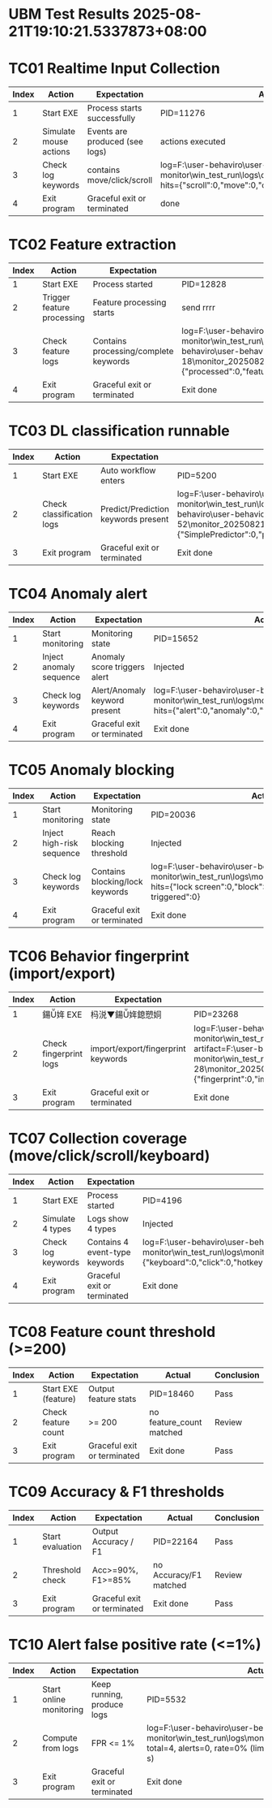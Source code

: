﻿# UBM Test Results 2025-08-21T19:10:21.5337873+08:00
# TC01 Realtime Input Collection
| Index | Action | Expectation | Actual | Conclusion |
| --- | --- | --- | --- | --- |
| 1 | Start EXE | Process starts successfully | PID=11276 | pass |
| 2 | Simulate mouse actions | Events are produced (see logs) | actions executed | N/A |
| 3 | Check log keywords | contains move/click/scroll | log=F:\user-behaviro\user-behavior-monitor\win_test_run\logs\debug_20250821_190556.log; hits={"scroll":0,"move":0,"click":0} | review |
| 4 | Exit program | Graceful exit or terminated | done | pass |
# TC02 Feature extraction
| Index | Action | Expectation | Actual | Conclusion |
| --- | --- | --- | --- | --- |
| 1 | Start EXE | Process started | PID=12828 | Pass |
| 2 | Trigger feature processing | Feature processing starts | send rrrr | N/A |
| 3 | Check feature logs | Contains processing/complete keywords | log=F:\user-behaviro\user-behavior-monitor\win_test_run\logs\monitor_20250821_190556.log; artifact=F:\user-behaviro\user-behavior-monitor\win_test_run\artifacts\2025-08-21_19-11-18\monitor_20250821_190556.log; hits={"processed":0,"feature":0,"features":0,"complete":0,"process_session_features":0} | Review |
| 4 | Exit program | Graceful exit or terminated | Exit done | Pass |
# TC03 DL classification runnable
| Index | Action | Expectation | Actual | Conclusion |
| --- | --- | --- | --- | --- |
| 1 | Start EXE | Auto workflow enters | PID=5200 | Pass |
| 2 | Check classification logs | Predict/Prediction keywords present | log=F:\user-behaviro\user-behavior-monitor\win_test_run\logs\monitor_20250821_191055.log; artifact=F:\user-behaviro\user-behavior-monitor\win_test_run\artifacts\2025-08-21_19-11-52\monitor_20250821_191055.log; hits={"SimplePredictor":0,"prediction":0,"start_continuous_prediction":0,"predict":0} | Review |
| 3 | Exit program | Graceful exit or terminated | Exit done | Pass |
# TC04 Anomaly alert
| Index | Action | Expectation | Actual | Conclusion |
| --- | --- | --- | --- | --- |
| 1 | Start monitoring | Monitoring state | PID=15652 | Pass |
| 2 | Inject anomaly sequence | Anomaly score triggers alert | Injected | N/A |
| 3 | Check log keywords | Alert/Anomaly keyword present | log=F:\user-behaviro\user-behavior-monitor\win_test_run\logs\monitor_20250821_191128.log; hits={"alert":0,"anomaly":0,"trigger":0} | Review |
| 4 | Exit program | Graceful exit or terminated | Exit done | Pass |
# TC05 Anomaly blocking
| Index | Action | Expectation | Actual | Conclusion |
| --- | --- | --- | --- | --- |
| 1 | Start monitoring | Monitoring state | PID=20036 | Pass |
| 2 | Inject high-risk sequence | Reach blocking threshold | Injected | N/A |
| 3 | Check log keywords | Contains blocking/lock keywords | log=F:\user-behaviro\user-behavior-monitor\win_test_run\logs\monitor_20250821_191201.log; hits={"lock screen":0,"block":0,"LockWorkStation":0,"alert triggered":0} | Review |
| 4 | Exit program | Graceful exit or terminated | Exit done | Pass |
# TC06 Behavior fingerprint (import/export)
| Index | Action | Expectation | Actual | Conclusion |
| --- | --- | --- | --- | --- |
| 1 | 鍚姩 EXE | 杩涚▼鍚姩鎴愬姛 | PID=23268 | 閫氳繃 |
| 2 | Check fingerprint logs | import/export/fingerprint keywords | log=F:\user-behaviro\user-behavior-monitor\win_test_run\logs\monitor_20250821_191233.log; artifact=F:\user-behaviro\user-behavior-monitor\win_test_run\artifacts\2025-08-21_19-13-28\monitor_20250821_191233.log; hits={"fingerprint":0,"import":0,"export":0} | Review |
| 3 | Exit program | Graceful exit or terminated | Exit done | Pass |
# TC07 Collection coverage (move/click/scroll/keyboard)
| Index | Action | Expectation | Actual | Conclusion |
| --- | --- | --- | --- | --- |
| 1 | Start EXE | Process started | PID=4196 | Pass |
| 2 | Simulate 4 types | Logs show 4 types | Injected | N/A |
| 3 | Check log keywords | Contains 4 event-type keywords | log=F:\user-behaviro\user-behavior-monitor\win_test_run\logs\monitor_20250821_191303.log; hits={"keyboard":0,"click":0,"hotkey":0,"move":0,"scroll":0,"released":0,"pressed":0} | Review |
| 4 | Exit program | Graceful exit or terminated | Exit done | Pass |
# TC08 Feature count threshold (>=200)
| Index | Action | Expectation | Actual | Conclusion |
| --- | --- | --- | --- | --- |
| 1 | Start EXE (feature) | Output feature stats | PID=18460 | Pass |
| 2 | Check feature count | >= 200 | no feature_count matched | Review |
| 3 | Exit program | Graceful exit or terminated | Exit done | Pass |
# TC09 Accuracy & F1 thresholds
| Index | Action | Expectation | Actual | Conclusion |
| --- | --- | --- | --- | --- |
| 1 | Start evaluation | Output Accuracy / F1 | PID=22164 | Pass |
| 2 | Threshold check | Acc>=90%, F1>=85% | no Accuracy/F1 matched | Review |
| 3 | Exit program | Graceful exit or terminated | Exit done | Pass |
# TC10 Alert false positive rate (<=1%)
| Index | Action | Expectation | Actual | Conclusion |
| --- | --- | --- | --- | --- |
| 1 | Start online monitoring | Keep running, produce logs | PID=5532 | Pass |
| 2 | Compute from logs | FPR <= 1% | log=F:\user-behaviro\user-behavior-monitor\win_test_run\logs\monitor_20250821_191403.log, total=4, alerts=0, rate=0% (limit: windows>=120 or <180 s) | Pass |
| 3 | Exit program | Graceful exit or terminated | Exit done | Pass |
